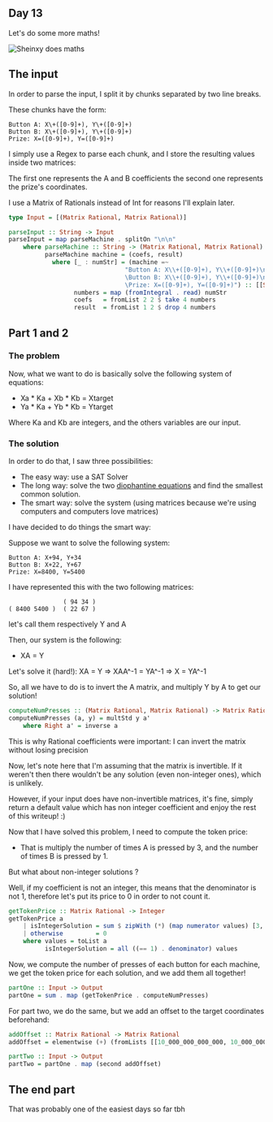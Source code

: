 ## Day 13

Let's do some more maths!

![Sheinxy does maths](https://pbs.twimg.com/media/FxKqE-rWAAAHqFS?format=png&name=small)

## The input

In order to parse the input, I split it by chunks separated by two line breaks.

These chunks have the form:
```
Button A: X\+([0-9]+), Y\+([0-9]+)
Button B: X\+([0-9]+), Y\+([0-9]+)
Prize: X=([0-9]+), Y=([0-9]+)
```

I simply use a Regex to parse each chunk, and I store the resulting values inside two matrices:

The first one represents the A and B coefficients the second one represents the prize's coordinates.

I use a Matrix of Rationals instead of Int for reasons I'll explain later.

```hs
type Input = [(Matrix Rational, Matrix Rational)]

parseInput :: String -> Input
parseInput = map parseMachine . splitOn "\n\n"
    where parseMachine :: String -> (Matrix Rational, Matrix Rational)
          parseMachine machine = (coefs, result)
            where [_ : numStr] = (machine =~ 
                                "Button A: X\\+([0-9]+), Y\\+([0-9]+)\n\
                                \Button B: X\\+([0-9]+), Y\\+([0-9]+)\n\
                                \Prize: X=([0-9]+), Y=([0-9]+)") :: [[String]]
                  numbers = map (fromIntegral . read) numStr
                  coefs   = fromList 2 2 $ take 4 numbers
                  result  = fromList 1 2 $ drop 4 numbers
```

## Part 1 and 2


### The problem
Now, what we want to do is basically solve the following system of equations:
- Xa * Ka + Xb * Kb = Xtarget
- Ya * Ka + Yb * Kb = Ytarget

Where Ka and Kb are integers, and the others variables are our input.

### The solution

In order to do that, I saw three possibilities:
- The easy way: use a SAT Solver
- The long way: solve the two [diophantine equations](https://en.wikipedia.org/wiki/Diophantine_equation)
  and find the smallest common solution.
- The smart way: solve the system (using matrices because we're using computers and computers love matrices)

I have decided to do things the smart way:

Suppose we want to solve the following system:
```
Button A: X+94, Y+34
Button B: X+22, Y+67
Prize: X=8400, Y=5400
```

I have represented this with the two following matrices:
```
               ( 94 34 )
( 8400 5400 )  ( 22 67 )
```


let's call them respectively Y and A

Then, our system is the following:
- XA = Y

Let's solve it (hard!):
XA = Y => XAA^-1 = YA^-1 => X = YA^-1


So, all we have to do is to invert the A matrix, and multiply Y by A to get our solution!

```hs
computeNumPresses :: (Matrix Rational, Matrix Rational) -> Matrix Rational
computeNumPresses (a, y) = multStd y a'
    where Right a' = inverse a
```

This is why Rational coefficients were important: I can invert the matrix without losing precision

Now, let's note here that I'm assuming that the matrix is invertible.
If it weren't then there wouldn't be any solution (even non-integer ones), which is unlikely.

However, if your input does have non-invertible matrices, it's fine, simply return a default value which has non integer coefficient and enjoy the rest of this writeup! :)


Now that I have solved this problem, I need to compute the token price:
- That is multiply the number of times A is pressed by 3, and the number of times B is pressed by 1.

But what about non-integer solutions ?

Well, if my coefficient is not an integer, this means that the denominator is not 1, therefore let's put its price to 0 in order to not count it.


```hs
getTokenPrice :: Matrix Rational -> Integer
getTokenPrice a
    | isIntegerSolution = sum $ zipWith (*) (map numerator values) [3, 1]
    | otherwise         = 0
    where values = toList a
          isIntegerSolution = all ((== 1) . denominator) values
```

Now, we compute the number of presses of each button for each machine, we get the token price for each solution,
and we add them all together!

```hs
partOne :: Input -> Output
partOne = sum . map (getTokenPrice . computeNumPresses)
```

For part two, we do the same, but we add an offset to the target coordinates beforehand:

```hs
addOffset :: Matrix Rational -> Matrix Rational
addOffset = elementwise (+) (fromLists [[10_000_000_000_000, 10_000_000_000_000]])

partTwo :: Input -> Output
partTwo = partOne . map (second addOffset)
```

## The end part

That was probably one of the easiest days so far tbh
